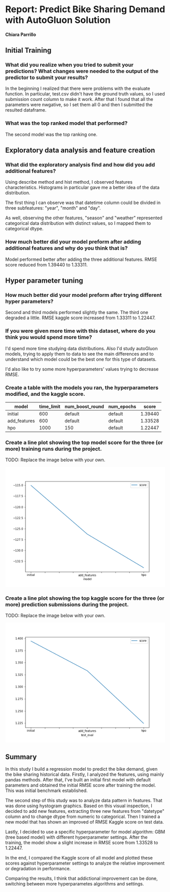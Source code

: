 # Report: Predict Bike Sharing Demand with AutoGluon Solution
#### Chiara Parrillo

## Initial Training
### What did you realize when you tried to submit your predictions? What changes were needed to the output of the predictor to submit your results?
In the beginning I realized that there were problems with the evaluate function. In particular, test.csv didn't have the ground truth values, so I used submission count column to make it work. After that I found that all the parameters were nwgative, so I set them all 0 and then I submitted the resulted dataframe.

### What was the top ranked model that performed?
The second model was the top ranking one.

## Exploratory data analysis and feature creation
### What did the exploratory analysis find and how did you add additional features?

Using describe method and hist method, I observed features characteristics. Histograms in particular gave me a better idea of the data distribution. 

The first thing I can observe was that datetime column could be divided in three subfeatures: "year", "month" and "day".

As well, observing the other features, "season" and "weather" represented categorical data distribution with distinct values, so I mapped them to categorical dtype. 

### How much better did your model preform after adding additional features and why do you think that is?
Model performed better after adding the three additional features. RMSE score reduced from 1.39440 to 1.33311.

## Hyper parameter tuning
### How much better did your model preform after trying different hyper parameters?
Second and third models performed slightly the same. The third one degraded a little. RMSE kaggle score increased from 1.33311 to 1.22447.

### If you were given more time with this dataset, where do you think you would spend more time?
I'd spend more time studying data distributions. Also I'd study autoGluon models, trying to apply them to data to see the main differences and to understand which model could be the best one for this type of datasets.

I'd also like to try some more hyperparameters' values trying to decrease RMSE.

### Create a table with the models you ran, the hyperparameters modified, and the kaggle score.
|model|time_limit|num_boost_round|num_epochs|score|
|--|--|--|--|--|
|initial|600|default|default|1.39440|
|add_features|600|default|default|1.33528|
|hpo|1000|150|default|1.22447|

### Create a line plot showing the top model score for the three (or more) training runs during the project.

TODO: Replace the image below with your own.

![model_train_score.png](img/model_train_score.png)

### Create a line plot showing the top kaggle score for the three (or more) prediction submissions during the project.

TODO: Replace the image below with your own.

![model_test_score.png](img/model_test_score.png)

## Summary
In this study I build a regression model to predict the bike demand, given the bike sharing historical data. 
Firstly, I analyzed the features, using mainly pandas methods. After that, I've built an initial first model with default parameters and obtained the initial RMSE score after training the model. This was initial benchmark established.

The second step of this study was to analyze data pattern in features. That was done using hystogram graphics. Based on this visual inspection, I decided to add new features, extracting three new features from "datetype" column and to change dtype from numeric to categorical. Then I trained a new model that has shown an improved of RMSE Kaggle score on test data.

Lastly, I decided to use a specific hyperparameter for model algorithm: GBM (tree based model) with different hyperparameter settings. After the training,  the model show a slight increase in RMSE score from 1.33528 to 1.22447.

In the end, I compared the Kaggle score of all model and plotted these scores against hyperparameter settings to analyze the relative improvement or degradation in performance.

Comparing the results, I think that addictional improvement can be done, switching between more hyperparametes algorithms and settings.
